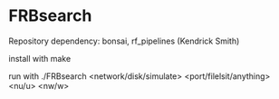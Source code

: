 # FRBsearch

Repository dependency: bonsai, rf_pipelines (Kendrick Smith)
 
install with make

run with ./FRBsearch <network/disk/simulate> <port/filelsit/anything> <nu/u> <nw/w>

